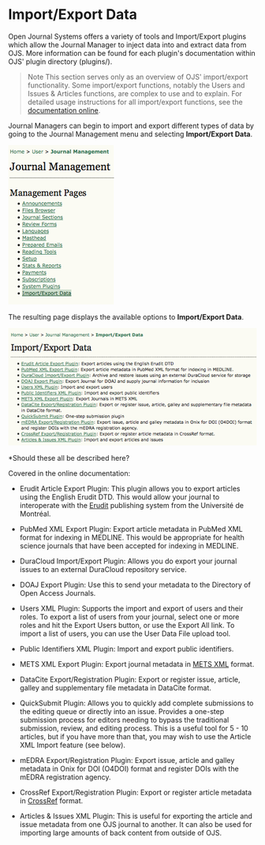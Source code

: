 # Import/Export Data


Open Journal Systems offers a variety of tools and Import/Export plugins which allow the Journal Manager to inject data into and extract data from OJS. More information can be found for each plugin's documentation within OJS' plugin directory (plugins/). 


> Note
> This section serves only as an overview of OJS' import/export functionality. Some import/export functions, notably the Users and Issues & Articles functions, are complex to use and to explain. For detailed usage instructions for all import/export functions, see the [documentation online](https://pkp.sfu.ca/wiki/index.php?title=Importing_and_Exporting_Data).



Journal Managers can begin to import and export different types of data by going to the Journal Management menu and selecting **Import/Export Data**.

![Journal Management Pages: Import/Export Data](images/chapter5/import_export_1.png)  


The resulting page displays the available options to **Import/Export Data**.

![Import/Export Data](images/chapter5/import_export_2.png)

*Should these all be described here?

Covered in the online documentation:

* Erudit Article Export Plugin: This plugin allows you to export articles using the English Erudit DTD. This would allow your journal to interoperate with the [Erudit](http://www.erudit.org/) publishing system from the Université de Montréal.

* PubMed XML Export Plugin: Export article metadata in PubMed XML format for indexing in MEDLINE. This would be appropriate for health science journals that have been accepted for indexing in MEDLINE.

* DuraCloud Import/Export Plugin: Allows you do export your journal issues to an external DuraCloud repository service.

* DOAJ Export Plugin: Use this to send your metadata to the Directory of Open Access Journals.

* Users XML Plugin: Supports the import and export of users and their roles. To export a list of users from your journal, select one or more roles and hit the Export Users button, or use the Export All link. To import a list of users, you can use the User Data File upload tool.

* Public Identifiers XML Plugin: Import and export public identifiers.

* METS XML Export Plugin: Export journal metadata in [METS XML](http://www.loc.gov/standards/mets/) format.

* DataCite Export/Registration Plugin: Export or register issue, article, galley and supplementary file metadata in DataCite format.

* QuickSubmit Plugin: Allows you to quickly add complete submissions to the editing queue or directly into an issue. Provides a one-step submission process for editors needing to bypass the traditional submission, review, and editing process. This is a useful tool for 5 - 10 articles, but if you have more than that, you may wish to use the Article XML Import feature (see below).

* mEDRA Export/Registration Plugin: Export issue, article and galley metadata in Onix for DOI (O4DOI) format and register DOIs with the mEDRA registration agency.

* CrossRef Export/Registration Plugin: Export or register article metadata in [CrossRef](http://crossref.org/) format.

* Articles & Issues XML Plugin: This is useful for exporting the article and issue metadata from one OJS journal to another. It can also be used for importing large amounts of back content from outside of OJS.
